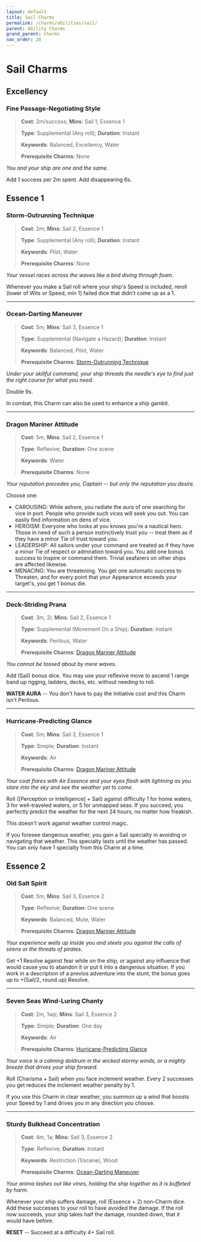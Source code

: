 ```yaml
---
layout: default
title: Sail Charms
permalink: /charms/abilities/sail/
parent: Ability Charms
grand_parent: Charms
nav_order: 20
---
```


# Sail Charms

## Excellency

### Fine Passage-Negotiating Style

> **Cost**: 2m/success; **Mins**: Sail 1, Essence 1
>
> **Type**: Supplemental (Any roll); **Duration**: Instant
>
> **Keywords**: Balanced, Excellency, Water
>
> **Prerequisite Charms**: None

_You and your ship are one and the same._

Add 1 success per 2m spent. Add disappearing 6s.

## Essence 1

### Storm-Outrunning Technique

> **Cost**: 2m; **Mins**: Sail 2, Essence 1
>
> **Type**: Supplemental (Any roll); **Duration**: Instant
>
> **Keywords**: Pilot, Water
>
> **Prerequisite Charms**: None

_Your vessel races across the waves like a bird diving through foam._

Whenever you make a Sail roll where your ship's Speed is included, reroll (lower
of Wits or Speed, min 1) failed dice that didn't come up as a 1.

***

### Ocean-Darting Maneuver

> **Cost**: 5m; **Mins**: Sail 3, Essence 1
>
> **Type**: Supplemental (Navigate a Hazard); **Duration**: Instant
>
> **Keywords**: Balanced, Pilot, Water
>
> **Prerequisite Charms**: [Storm-Outrunning Technique](#storm-outrunning-technique)

_Under your skillful command, your ship threads the needle's eye to find just_
_the right course for what you need._

Double 9s.

In combat, this Charm can also be used to enhance a ship gambit.

***

### Dragon Mariner Attitude

> **Cost**: 5m; **Mins**: Sail 2, Essence 1
>
> **Type**: Reflexive; **Duration**: One scene
>
> **Keywords**: Water
>
> **Prerequisite Charms**: None

_Your reputation precedes you, Captain -- but only the reputation you desire._

Choose one:

- CAROUSING: While ashore, you radiate the aura of one searching for vice in
  port. People who provide such vices will seek you out. You can easily find
  information on dens of vice.
- HEROISM: Everyone who looks at you knows you're a nautical hero. Those in need
  of such a person instinctively trust you -- treat them as if they have a minor
  Tie of trust toward you.
- LEADERSHIP: All sailors under your command are treated as if they have a minor
  Tie of respect or admiration toward you. You add one bonus success to Inspire
  or command them. Trivial seafarers on other ships are affected likewise.
- MENACING: You are threatening. You get one automatic success to Threaten, and
  for every point that your Appearance exceeds your target's, you get 1 bonus
  die.

***

### Deck-Striding Prana

> **Cost**: 3m, 2i; **Mins**: Sail 2, Essence 1
>
> **Type**: Supplemental (Movement On a Ship); **Duration**: Instant
>
> **Keywords**: Perilous, Water
>
> **Prerequisite Charms**: [Dragon Mariner Attitude](#dragon-mariner-attitude)

_You cannot be tossed about by mere waves._

Add (Sail) bonus dice. You may use your reflexive move to ascend 1 range band up
rigging, ladders, decks, etc. without needing to roll.

**WATER AURA** -- You don't have to pay the Initiative cost and this Charm isn't
Perilous.

***

### Hurricane-Predicting Glance

> **Cost**: 5m; **Mins**: Sail 3, Essence 1
>
> **Type**: Simple; **Duration**: Instant
>
> **Keywords**: Air
>
> **Prerequisite Charms**: [Dragon Mariner Attitude](#dragon-mariner-attitude)

_Your coat flares with Air Essence and your eyes flash with lightning as you_
_stare into the sky and see the weather yet to come._

Roll ([Perception or Intelligence] + Sail) against difficulty 1 for home waters,
3 for well-traveled waters, or 5 for unmapped seas. If you succeed, you
perfectly predict the weather for the next 24 hours, no matter how freakish.

This doesn't work against weather control magic.

If you foresee dangerous weather, you gain a Sail specialty in avoiding or
navigating that weather. This specialty lasts until the weather has passed. You
can only have 1 specialty from this Charm at a time.

## Essence 2

### Old Salt Spirit

> **Cost**: 5m; **Mins**: Sail 3, Essence 2
>
> **Type**: Reflexive; **Duration**: One scene
>
> **Keywords**: Balanced, Mute, Water
>
> **Prerequisite Charms**: [Dragon Mariner Attitude](#dragon-mariner-attitude)

_Your experience wells up inside you and steels you against the calls of_
_sirens or the threats of pirates._

Get +1 Resolve against fear while on the ship, or against any influence that
would cause you to abandon it or put it into a dangerous situation. If you work
in a description of a previos adventure into the stunt, the bonus goes up to
+(Sail/2, round up) Resolve.

***

### Seven Seas Wind-Luring Chanty

> **Cost**: 2m, 1wp; **Mins**: Sail 3, Essence 2
>
> **Type**: Simple; **Duration**: One day
>
> **Keywords**: Air
>
> **Prerequisite Charms**: [Hurricane-Predicting Glance](#hurricane-predicting-glance)

_Your voice is a calming doldrum in the wicked stormy winds, or a mighty breeze_
_that drives your ship forward._

Roll (Charisma + Sail) when you face inclement weather. Every 2 successes you
get reduces the inclement weather penalty by 1.

If you use this Charm in clear weather, you summon up a wind that boosts your
Speed by 1 and drives you in any direction you choose.

***

### Sturdy Bulkhead Concentration

> **Cost**: 4m, 1a; **Mins**: Sail 3, Essence 2
>
> **Type**: Reflexive; **Duration**: Instant
>
> **Keywords**: Restriction (1/scene), Wood
>
> **Prerequisite Charms**: [Ocean-Darting Maneuver](#ocean-darting-maneuver)

_Your anima lashes out like vines, holding the ship together as it is buffeted_
_by harm._

Whenever your ship suffers damage, roll (Essence + 2) non-Charm dice. Add these
successes to your roll to have avoided the damage. If the roll now succeeds,
your ship takes half the damage, rounded down, that it would have before.

**RESET** -- Succeed at a difficulty 4+ Sail roll.
